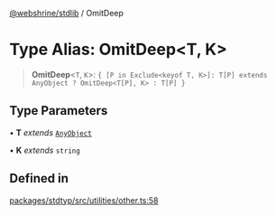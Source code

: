 [@webshrine/stdlib](../globals.md) / OmitDeep

# Type Alias: OmitDeep\<T, K\>

> **OmitDeep**\<`T`, `K`\>: `{ [P in Exclude<keyof T, K>]: T[P] extends AnyObject ? OmitDeep<T[P], K> : T[P] }`

## Type Parameters

• **T** *extends* [`AnyObject`](AnyObject.md)

• **K** *extends* `string`

## Defined in

[packages/stdtyp/src/utilities/other.ts:58](https://github.com/webshrine/webshrine/blob/0e16c5948921e0c95cce645760c4a8b0855b196b/packages/stdtyp/src/utilities/other.ts#L58)

